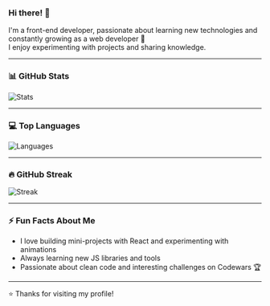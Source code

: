 ### Hi there! 👋

I'm a front-end developer, passionate about learning new technologies and constantly growing as a web developer 🚀  
I enjoy experimenting with projects and sharing knowledge.

---

### 📊 GitHub Stats

![Stats](https://github-readme-stats.vercel.app/api?username=shunichkaa&show_icons=true&theme=radical&count_private=true)

---

### 💻 Top Languages

![Languages](https://github-readme-stats.vercel.app/api/top-langs/?username=shunichkaa&layout=compact&theme=radical)

---

### 🔥 GitHub Streak

![Streak](https://github-readme-streak-stats.herokuapp.com/?user=shunichkaa&theme=radical)

---

### ⚡ Fun Facts About Me

- I love building mini-projects with React and experimenting with animations  
- Always learning new JS libraries and tools  
- Passionate about clean code and interesting challenges on Codewars 🏆  

---

⭐ Thanks for visiting my profile!
